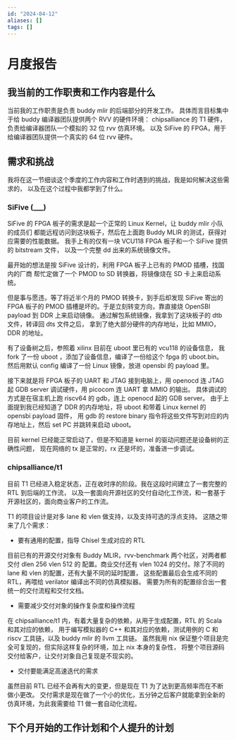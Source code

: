 ```yaml
---
id: "2024-04-12"
aliases: []
tags: []
---
```


# 月度报告

## 我当前的工作职责和工作内容是什么

当前我的工作职责是负责 buddy mlir 的后端部分的开发工作。
具体而言目标集中于给 buddy 编译器团队提供两个 RVV 的硬件环境：
chipsalliance 的 T1 硬件，负责给编译器团队一个模拟的 32 位 rvv 仿真环境。
以及 SiFive 的 FPGA，用于给编译器团队提供一个真实的 64 位 rvv 硬件。

## 需求和挑战

我将在这一节细谈这个季度的工作内容和工作时遇到的挑战，我是如何解决这些需求的，
以及在这个过程中我都学到了什么。

### SiFive (___)

SiFive 的 FPGA 板子的需求是起一个正常的 Linux Kernel，让 buddy mlir 小队的成员们
都能远程访问到这块板子，然后在上面跑 Buddy MLIR 的测试，获得对应需要的性能数据。
我手上有的仅有一块 VCU118 FPGA 板子和一个 SiFive 提供的 bitstream 文件，
以及一个完整 dd 出来的系统镜像文件。

最开始的想法是按 SiFive 设计的，利用 FPGA 板子上已有的 PMOD 插槽，找国内的厂商
帮忙定做了一个 PMOD to SD 转换器，将镜像烧在 SD 卡上来启动系统。

但是事与愿违，等了将近半个月的 PMOD 转换卡，到手后却发现 SiFive 寄出的 FPGA 板子的
PMOD 插槽是坏的。于是立刻转变方向，靠直接烧 OpenSBI payload 到 DDR 上来启动镜像。
通过解包系统镜像，我拿到了这块板子的 dtb 文件，转译回 dts 文件之后，
拿到了绝大部分硬件的内存地址，比如 MMIO，DDR 的地址。

有了设备树之后，参照着 xilinx 目前在 uboot 里已有的 vcu118 的设备信息，
我 fork 了一份 uboot ，添加了设备信息，编译了一份给这个 fpga 的 uboot.bin。
然后用默认 config 编译了一份 Linux 镜像，放进 opensbi 的 payload 里。

接下来就是将 FPGA 板子的 UART 和 JTAG 接到电脑上，用 openocd 连 JTAG 起 GDB server
调试硬件，用 picocom 连 UART 拿 MMIO 的输出。
具体调试的方式是在宿主机上跑 riscv64 的 gdb，连上 openocd 起的 GDB server。
由于上面提到我已经知道了 DDR 的内存地址，将 uboot 和带着 Linux kernel 的 opensbi payload 固件，
用 gdb 的 restore binary 指令将这些文件写到对应的内存地址上，然后 set PC 并跳转来启动 uboot。

目前 kernel 已经能正常启动了，但是不知道是 kernel 的驱动问题还是设备树的正确性问题，
现在网络的 tx 是正常的，rx 还是坏的，准备进一步调试。

### chipsalliance/t1

目前 T1 已经进入稳定状态，正在收时序的阶段。我在这段时间建立了一套完整的 RTL 到后端的工作流，
以及一套面向开源社区的交付自动化工作流，和一套基于开源社区的，面向商业客户的工作流。

T1 的项目设计是对多 lane 和 vlen 做支持，以及支持可选的浮点支持。
这随之带来了几个需求：

* 要有通用的配置，指导 Chisel 生成对应的 RTL

目前已有的开源交付对象有 Buddy MLIR，rvv-benchmark 两个社区，对两者都交付 dlen 256 vlen 512 的
配置。商业交付还有 vlen 1024 的交付。除了不同的 lane 和 vlen 的配置，还有大量不同的延时配置，
这些配置最后会生成不同的 RTL，再喂给 verilator 编译出不同的仿真模拟器。
需要为所有的配置综合出一套统一的交付流程和交付文档。

* 需要减少交付对象的操作复杂度和操作流程

在 chipsalliance/t1 内，有着大量复杂的依赖，从用于生成配置，RTL 的 Scala 和其对应的依赖，
用于编写模拟器的 C++ 和其对应的依赖，测试用例的 C 和 riscv 工具链，以及 buddy mlir 的 llvm 工具链。
虽然我用 nix 保证整个项目是完全可复现的，但实际这样复杂的环境，加上 nix 本身的复杂性，
将整个项目源码交付给客户，让交付对象自己复现是不现实的。

* 交付要能满足高速迭代的需求

虽然目前 RTL 已经不会再有大的变更，但是现在 T1 为了达到更高频率而在不断做小更改。
交付需求是现在做了一个小的优化，五分钟之后客户就能拿到全新的仿真环境，为此我需要给 T1 做一套自动化流程。

## 下个月开始的工作计划和个人提升的计划

